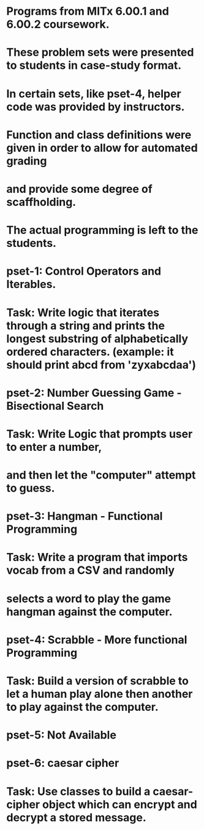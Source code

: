 # Programs from MITx 6.00.1 and 6.00.2 coursework.

# These problem sets were presented to students in case-study format.
# In certain sets, like pset-4, helper code was provided by instructors.
# Function and class definitions were given in order to allow for automated grading
# and provide some degree of scaffholding.
# The actual programming is left to the students.


# pset-1: Control Operators and Iterables.
#    Task: Write logic that iterates through a string and prints the longest substring of alphabetically ordered characters. (example: it should print abcd from 'zyxabcdaa')

# pset-2: Number Guessing Game - Bisectional Search
#    Task: Write Logic that prompts user to enter a number,
#    and then let the "computer" attempt to guess.


# pset-3: Hangman - Functional Programming
#    Task: Write a program that imports vocab from a CSV and randomly
#    selects a word to play the game hangman against the computer.

# pset-4: Scrabble - More functional Programming
#    Task: Build a version of scrabble to let a human play alone then another to play against the computer.

# pset-5: Not Available

# pset-6: caesar cipher
#    Task: Use classes to build a caesar-cipher object which can encrypt and decrypt a stored message.
